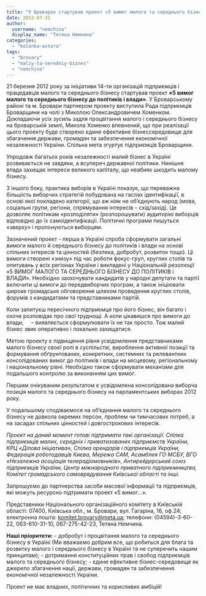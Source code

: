 ```yaml
---
title: "У Броварах стартував проект «5 вимог малого та середнього бізнесу до політиків і влади»"
date: 2012-07-31
author: 
  username: "nemchina"
  display_name: "Тетяна Немчина"
categories: 
  - "kolonka-avtora"
tags: 
  - "brovary"
  - "maliy-ta-seredniy-biznes"
  - "nemchina"
---
```


21 березня 2012 року за ініціативи 14-ти організацій підприємців і працедавців малого та середнього бізнесу стартував проект **«5 вимог малого та середнього бізнесу до політиків і влади»**. У Броварському районі та м. Бровари партнером проекту виступила Рада підприємців Броварщини на чолі з Миколою Олександровичем Хоменком. Докладаючи усіх зусиль задля процвітання малого і середнього бізнесу на броварській землі, Микола Хоменко впевнений, що при реалізації цього проекту буде створено єдине ефективне бізнессередовище для збагачення держави, громадян та забезпечення економічної незалежності України. Спільна мета згуртує підприємців Броварщини.

Упродовж багатьох років незалежності малий бізнес в Україні розвивається не завдяки, а всупереч державної політики. Нинішня влада захищає інтереси великого капіталу, що неабияк шкодить малому бізнесу.

З іншого боку, практика виборів в Україні показує, що переважна більшість виборчих стратегій побудована на гаслах ідентифікації, в основі якої покладено категорії, що аж ніяк не об’єднують народ (мова, соціальні групи, регіони, спрямування інтересів – схід/захід). Це дозволяє політикам «розподіляти» (розпорошувати) аудиторію виборців відповідно до їх самоідентифікації. Політичні програми пишуться «зверху» і пропонуються виборцям.

Зазначений проект - перша в Україні спроба сформувати загальні вимоги малого й середнього бізнесу до політиків і влади на основі спільних інтересів та цінностей (безпека, добробут, розвиток тощо). Ці вимоги створені «знизу» під час роботи фокус-груп, круглих столів та опитувань у всіх регіонах України і викладені у Національній резолюції «5 ВИМОГ МАЛОГО ТА СЕРЕДНЬОГО БІЗНЕСУ ДО ПОЛІТИКІВ і ВЛАДИ». Необхідно заохочувати кандидатів у народні депутати та партії включити ці вимоги до передвиборчих програм, а також ініціювати широке громадське обговорення шляхом проведення круглих столів, форумів з кандидатами та представниками партій.

Коли запитуєш пересічного підприємця про його бізнес, він багато і охоче розповідає про свої труднощі. А коли цікавишся про вимоги до влади,     – виявляється сформулювати їх не так просто. Тож малий бізнес звик оперативно і локально захищатися.

Метою проекту є підвищення рівня усвідомлення представниками малого бізнесу своєї ролі в суспільстві, вироблення активної позиції та формування обґрунтованих, конкретних, системних та релевантних консолідованих вимог до політиків і влади на місцевому, регіональному і національному рівні. Необхідно також сформувати механізми для подальшого контролю за виконанням цих вимог.

Першим очікуваним результатом є усвідомлена консолідована виборча позиція малого та середнього бізнесу на парламентських виборах 2012 року.

У подальшому сподіваємося на об’єднання малого та середнього бізнесу не довкола окремих персон, проблем чи тимчасових потреб, а на засадах спільних цінностей і довгострокових інтересів.

_Проект на даний момент готові підтримати такі організації: Спілка підприємців малих, середніх і приватизованих підприємств України, КРЦ «Ділова ініціатива», Спілка орендарів і підприємців України, Федерація роботодавців Києва, Мережа САМ, Асамблея ГО МСБУ, ВГО «Незалежна асоціація телерадіомовників», Антирейдерський союз підприємців України, Центр міжнародного приватного підприємництва, Комітет громадського самоврядування Київської області та інші._

Запрошуємо до партнерства засоби масової інформації та підприємців, які можуть ресурсно підтримати проект «5 вимог…».

Представники Національного організаційного комітету в Київській області: 07400, Київська обл., м. Бровари, вул. Гагаріна, 16, оф.24; електронна пошта: [komitet.brovary@meta.ua](mailto:komitet.brovary@meta.ua); телефони: (04594)-3-60-22, 063-610-31-10, 067-275-42-23, Тетяна Немчина.

**Наші пріоритети:** - добробут і процвітання малого та середнього бізнесу в Україні (Ми вважаємо добрим все, що робиться для блага та розвитку малого і середнього бізнесу в Україні та не суперечить нашим принципам); - дотримання конституційних прав і свобод підприємців малого та середнього бізнесу; - єдине ефективне бізнес-середовище як джерело збагачення нації, держави, громадян та забезпечення економічної незалежності України.

Проект не має владних, політичних та корисливих амбіцій!
